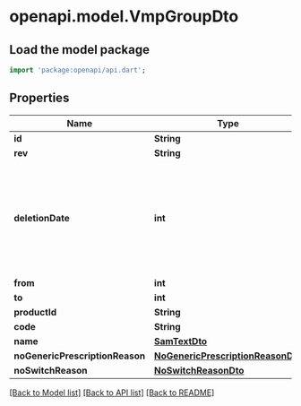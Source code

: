 # openapi.model.VmpGroupDto

## Load the model package
```dart
import 'package:openapi/api.dart';
```

## Properties
Name | Type | Description | Notes
------------ | ------------- | ------------- | -------------
**id** | **String** |  | 
**rev** | **String** |  | [optional] 
**deletionDate** | **int** | hard delete (unix epoch in ms) timestamp of the object. Filled automatically when deletePatient is called. | [optional] 
**from** | **int** |  | [optional] 
**to** | **int** |  | [optional] 
**productId** | **String** |  | [optional] 
**code** | **String** |  | [optional] 
**name** | [**SamTextDto**](SamTextDto.md) |  | [optional] 
**noGenericPrescriptionReason** | [**NoGenericPrescriptionReasonDto**](NoGenericPrescriptionReasonDto.md) |  | [optional] 
**noSwitchReason** | [**NoSwitchReasonDto**](NoSwitchReasonDto.md) |  | [optional] 

[[Back to Model list]](../README.md#documentation-for-models) [[Back to API list]](../README.md#documentation-for-api-endpoints) [[Back to README]](../README.md)


